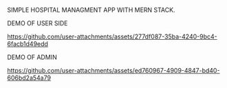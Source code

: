 SIMPLE HOSPITAL MANAGMENT APP WITH MERN STACK.

DEMO OF USER SIDE 

https://github.com/user-attachments/assets/277df087-35ba-4240-9bc4-6facb1d49edd

DEMO OF ADMIN 

https://github.com/user-attachments/assets/ed760967-4909-4847-bd40-606bd2a54a79
